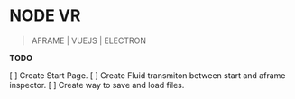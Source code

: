 # NODE VR
> AFRAME | VUEJS | ELECTRON


**TODO**

[ ] Create Start Page.
[ ] Create Fluid transmiton between start and aframe inspector.
[ ] Create way to save and load files.